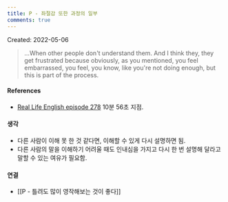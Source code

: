```yaml
---
title: P - 좌절감 또한 과정의 일부
comments: true
---
```


Created: 2022-05-06

>...When other people don't understand them. And I think they, they get frustrated because obviously, as you mentioned, you feel embarrassed, you feel, you know, like you're not doing enough, but this is part of the process.

#### References
- [Real Life English episode 278](https://reallifeglobal.com/rlep278-i-didnt-understand-you/) 10분 56초 지점.

#### 생각
- 다른 사람이 이해 못 한 것 같다면, 이해할 수 있게 다시 설명하면 됨. 
- 다른 사람의 말을 이해하기 어려울 때도 인내심을 가지고 다시 한 번 설명해 달라고 말할 수 있는 여유가 필요함.

#### 연결
- [[P - 틀려도 많이 영작해보는 것이 좋다]]